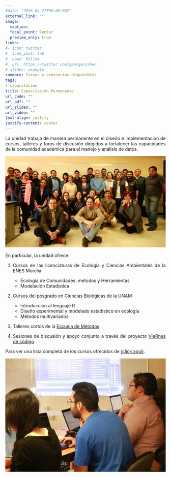 ```yaml
---
#date: "2016-04-27T00:00:00Z"
external_link: ""
image:
  caption: 
  focal_point: Center
  preview_only: true
links:
#- icon: twitter
#  icon_pack: fab
#  name: Follow
#  url: https://twitter.com/georgecushen
# slides: example
summary: Cursos y seminarios disponibles 
tags:
- capacitacion
title: Capacitación Permanente
url_code: ""
url_pdf: ""
url_slides: ""
url_video: ""
text-align: justify
justify-content: center
---
```

<DIV align="justify">

La unidad trabaja de manera permanente en el diseño e implementación de cursos, talleres y foros
de discusión dirigidos a fortalecer las capacidades de la comunidad académica para el manejo y
análisis de datos.

![](escuela-ejemplo.jpg)

En particular, la unidad ofrece:

1. Cursos en las licenciaturas de Ecología y Ciencias Ambientales de la ENES Morelia
     + Ecología de Comunidades: métodos y Herramientas
     + Modelación Estadística


2. Cursos del posgrado en Ciencias Biológicas de la UNAM
     + Introducción al lenguaje R
     + Diseño experimental y modelado estadístico en ecología
     + Métodos multivariados


3. Talleres cortos de la [Escuela de Métodos](/cursos/escuela-de-metodos)

4. Sesiones de discusión y apoyo conjunto a través del proyecto [VieRnes de código](/proyectos/viernes-de-codigo)

Para ver una lista completa de los cursos ofrecidos de [(click aquí)](/cursos).

</DIV>

<center>

![](user-full-3.jpg)

</center>